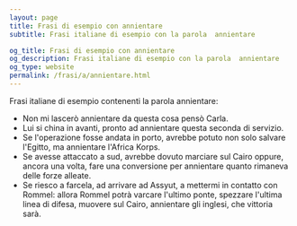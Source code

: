 ```yaml
---
layout: page
title: Frasi di esempio con annientare 
subtitle: Frasi italiane di esempio con la parola  annientare

og_title: Frasi di esempio con annientare 
og_description: Frasi italiane di esempio con la parola  annientare
og_type: website
permalink: /frasi/a/annientare.html
---
```


Frasi italiane di esempio contenenti la parola annientare:


- Non mi lascerò annientare da questa cosa pensò Carla.
- Lui si china in avanti, pronto ad annientare questa seconda di servizio.
- Se l'operazione fosse andata in porto, avrebbe potuto non solo salvare l'Egitto, ma annientare l'Africa Korps.
- Se avesse attaccato a sud, avrebbe dovuto marciare sul Cairo oppure, ancora una volta, fare una conversione per annientare quanto rimaneva delle forze alleate.
- Se riesco a farcela, ad arrivare ad Assyut, a mettermi in contatto con Rommel: allora Rommel potrà varcare l'ultimo ponte, spezzare l'ultima linea di difesa, muovere sul Cairo, annientare gli inglesi, che vittoria sarà.

